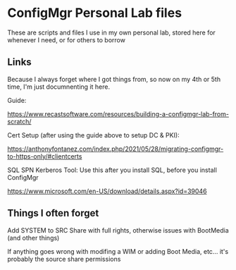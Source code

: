 # ConfigMgr Personal Lab files

These are scripts and files I use in my own personal lab, stored here for whenever I need, or for others to borrow


## Links
Because I always forget where I got things from, so now on my 4th or 5th time, I'm just documnenting it here.

Guide:

https://www.recastsoftware.com/resources/building-a-configmgr-lab-from-scratch/

Cert Setup (after using the guide above to setup DC & PKI): 

https://anthonyfontanez.com/index.php/2021/05/28/migrating-configmgr-to-https-only/#clientcerts

SQL SPN Kerberos Tool: Use this after you install SQL, before you install ConfigMgr

https://www.microsoft.com/en-US/download/details.aspx?id=39046


## Things I often forget
Add SYSTEM to SRC Share with full rights, otherwise issues with BootMedia (and other things)

If anything goes wrong with modifing a WIM or adding Boot Media, etc... it's probably the source share permissions

